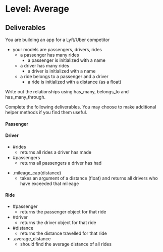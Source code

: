 # Level: Average

## Deliverables

You are building an app for a Lyft/Uber competitor

- your models are passengers, drivers, rides
  - a passenger has many rides
    - a passenger is initialized with a name 
  - a driver has many rides
    - a driver is initialized with a name 
  - a ride belongs to a passenger and a driver
    - a ride is initialized with a distance (as a float)

Write out the relationships using has_many, belongs_to and has_many_through.

Complete the following deliverables.  You may choose to make additional helper methods if you find them useful.

#### Passenger

<!-- - #name 
  - returns the name of the passenger -->
<!-- - #rides
  - returns all rides a passenger has been on
- #drivers
  - returns all drivers a passenger has ridden with -->
<!-- - .all
  - returns an array of all passengers -->
<!-- - #total_distance
  - should calculate the total distance the passenger has travelled with the
    service
- .premium_members
  - should find all passengers who have travelled over 100 miles with the service -->

#### Driver

<!-- - #name 
  - returns the name of the driver -->
- #rides
  - returns all rides a driver has made
- #passengers
  - returns all passengers a driver has had
<!-- - .all
  - returns an array of all drivers -->
- .mileage_cap(distance)
  - takes an argument of a distance (float) and returns all drivers who have exceeded that mileage

#### Ride

- #passenger
  - returns the passenger object for that ride
- #driver
  - returns the driver object for that ride
- #distance
  - returns the distance travelled for that ride
- .average_distance
  - should find the average distance of all rides
